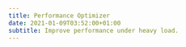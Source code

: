 ```yaml
---
title: Performance Optimizer
date: 2021-01-09T03:52:00+01:00
subtitle: Improve performance under heavy load.
---
```

